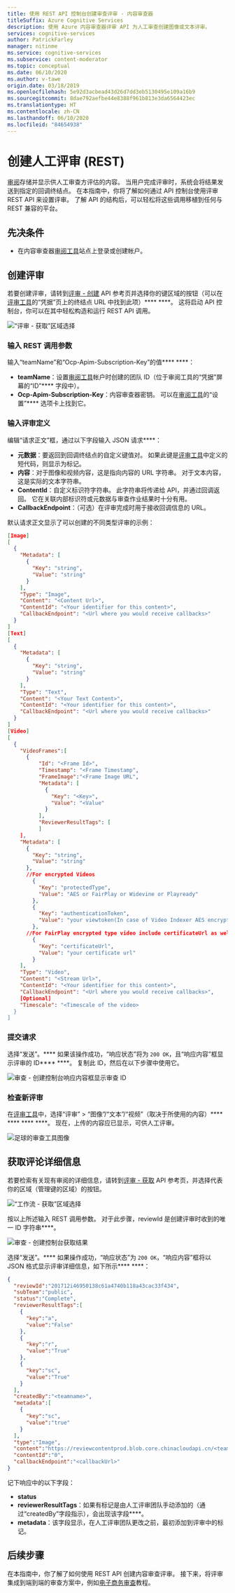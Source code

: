 ```yaml
---
title: 使用 REST API 控制台创建审查评审 - 内容审查器
titleSuffix: Azure Cognitive Services
description: 使用 Azure 内容审查器评审 API 为人工审查创建图像或文本评审。
services: cognitive-services
author: PatrickFarley
manager: nitinme
ms.service: cognitive-services
ms.subservice: content-moderator
ms.topic: conceptual
ms.date: 06/10/2020
ms.author: v-tawe
origin.date: 03/18/2019
ms.openlocfilehash: 5e92d3acbead43d26d7dd3eb5130495e109a16b9
ms.sourcegitcommit: 8dae792aefbe44e8388f961b813e3da6564423ec
ms.translationtype: HT
ms.contentlocale: zh-CN
ms.lasthandoff: 06/10/2020
ms.locfileid: "84654938"
---
```

# <a name="create-human-reviews-rest"></a>创建人工评审 (REST)

[审阅](./review-api.md#reviews)存储并显示供人工审查方评估的内容。 当用户完成评审时，系统会将结果发送到指定的回调终结点。 在本指南中，你将了解如何通过 API 控制台使用评审 REST API 来设置评审。 了解 API 的结构后，可以轻松将这些调用移植到任何与 REST 兼容的平台。

## <a name="prerequisites"></a>先决条件

- 在内容审查器[审阅工具](https://contentmoderator.cognitive.microsoft.com/)站点上登录或创建帐户。

## <a name="create-a-review"></a>创建评审

若要创建评审，请转到[评审 - 创建](https://dev.cognitive.azure.cn/docs/services/580519463f9b070e5c591178/operations/580519483f9b0709fc47f9c4) API 参考页并选择你的键区域的按钮（可以在[评审工具](https://contentmoderator.cognitive.microsoft.com/)的“凭据”页上的终结点 URL 中找到此项）**** ****。 这将启动 API 控制台，你可以在其中轻松构造和运行 REST API 调用。

![“评审 - 获取”区域选择](images/test-drive-region.png)

### <a name="enter-rest-call-parameters"></a>输入 REST 调用参数

输入“teamName”和“Ocp-Apim-Subscription-Key”的值**** ****：

- **teamName**：设置[审阅工具](https://contentmoderator.cognitive.microsoft.com/)帐户时创建的团队 ID（位于审阅工具的“凭据”屏幕的“ID”**** 字段中）。
- **Ocp-Apim-Subscription-Key**：内容审查器密钥。 可以在[审阅工具](https://contentmoderator.cognitive.microsoft.com)的“设置”**** 选项卡上找到它。

### <a name="enter-a-review-definition"></a>输入评审定义

编辑“请求正文”框，通过以下字段输入 JSON 请求****：

- **元数据**：要返回到回调终结点的自定义键值对。 如果此键是[评审工具](https://contentmoderator.cognitive.microsoft.com)中定义的短代码，则显示为标记。
- **内容**：对于图像和视频内容，这是指向内容的 URL 字符串。 对于文本内容，这是实际的文本字符串。
- **ContentId**：自定义标识符字符串。 此字符串将传递给 API，并通过回调返回。 它在关联内部标识符或元数据与审查作业结果时十分有用。
- **CallbackEndpoint**：（可选）在评审完成时用于接收回调信息的 URL。

默认请求正文显示了可以创建的不同类型评审的示例：

```json
[Image]
[
  {
    "Metadata": [
      {
        "Key": "string",
        "Value": "string"
      }
    ],
    "Type": "Image",
    "Content": "<Content Url>",
    "ContentId": "<Your identifier for this content>",
    "CallbackEndpoint": "<Url where you would receive callbacks>"
  }
]
[Text]
[
  {
    "Metadata": [
      {
        "Key": "string",
        "Value": "string"
      }
    ],
    "Type": "Text",
    "Content": "<Your Text Content>",
    "ContentId": "<Your identifier for this content>",
    "CallbackEndpoint": "<Url where you would receive callbacks>"
  }
]
[Video]
[
  {
    "VideoFrames":[
      {
          "Id": "<Frame Id>",
          "Timestamp": "<Frame Timestamp",
          "FrameImage":"<Frame Image URL",
          "Metadata": [
            {
              "Key": "<Key>",
              "Value": "<Value"
            }
          ],
          "ReviewerResultTags": [
          ]
    ], 
    "Metadata": [
      {
        "Key": "string",
        "Value": "string"
      },
      //For encrypted Videos
        {
          "Key": "protectedType",
          "Value": "AES or FairPlay or Widevine or Playready"
        },
        {
          "Key": "authenticationToken",
          "Value": "your viewtoken(In case of Video Indexer AES encryption type, this value is viewtoken from breakdown json)"
        },
      //For FairPlay encrypted type video include certificateUrl as well
        {
          "Key": "certificateUrl",
          "Value": "your certificate url"
        }
    ],
    "Type": "Video",
    "Content": "<Stream Url>",
    "ContentId": "<Your identifier for this content>",
    "CallbackEndpoint": "<Url where you would receive callbacks>",
    [Optional]
    "Timescale": "<Timescale of the video>
  }
]
```

### <a name="submit-your-request"></a>提交请求
  
选择“发送”。**** 如果该操作成功，“响应状态”将为 `200 OK`，且“响应内容”框显示评审的 ID**** ****。 复制此 ID，然后在以下步骤中使用它。

![审查 - 创建控制台响应内容框显示审查 ID](images/test-drive-review-2.PNG)

### <a name="examine-the-new-review"></a>检查新评审

在[评审工具](https://contentmoderator.cognitive.microsoft.com)中，选择“评审” > “图像”/“文本”/“视频”（取决于所使用的内容）**** **** **** ****。 现在，上传的内容应已显示，可供人工评审。

![足球的审查工具图像](images/test-drive-review-5.PNG)

## <a name="get-review-details"></a>获取评论详细信息

若要检索有关现有审阅的详细信息，请转到[评审 - 获取](https://dev.cognitive.azure.cn/docs/services/580519463f9b070e5c591178/operations/580519483f9b0709fc47f9c2) API 参考页，并选择代表你的区域（管理键的区域）的按钮。

![“工作流 - 获取”区域选择](images/test-drive-region.png)

按以上所述输入 REST 调用参数。 对于此步骤，reviewId 是创建评审时收到的唯一 ID 字符串****。

![审查 - 创建控制台获取结果](images/test-drive-review-3.PNG)
  
选择“发送”。**** 如果操作成功，“响应状态”为 `200 OK`，“响应内容”框将以 JSON 格式显示评审详细信息，如下所示**** ****：

```json
{  
  "reviewId":"201712i46950138c61a4740b118a43cac33f434",
  "subTeam":"public",
  "status":"Complete",
  "reviewerResultTags":[  
    {  
      "key":"a",
      "value":"False"
    },
    {  
      "key":"r",
      "value":"True"
    },
    {  
      "key":"sc",
      "value":"True"
    }
  ],
  "createdBy":"<teamname>",
  "metadata":[  
    {  
      "key":"sc",
      "value":"true"
    }
  ],
  "type":"Image",
  "content":"https://reviewcontentprod.blob.core.chinacloudapi.cn/<teamname>/IMG_201712i46950138c61a4740b118a43cac33f434",
  "contentId":"0",
  "callbackEndpoint":"<callbackUrl>"
}
```

记下响应中的以下字段：

- **status**
- **reviewerResultTags**：如果有标记是由人工评审团队手动添加的（通过“createdBy”字段指示），会出现该字段****。
- **metadata**：该字段显示，在人工评审团队更改之前，最初添加到评审中的标记。

## <a name="next-steps"></a>后续步骤

在本指南中，你了解了如何使用 REST API 创建内容审查评审。 接下来，将评审集成到端到端的审查方案中，例如[电子商务审查](./ecommerce-retail-catalog-moderation.md)教程。